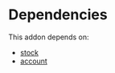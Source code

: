 # Dependencies

This addon depends on:

- [stock](../../../../../oca-ocb-warehouse/odoo-bringout-oca-ocb-stock)
- [account](../../../../../oca-ocb-accounting/odoo-bringout-oca-ocb-account)
